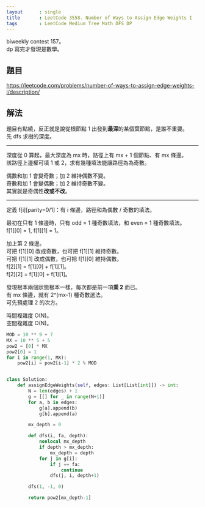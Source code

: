 ```yaml
---
layout      : single
title       : LeetCode 3558. Number of Ways to Assign Edge Weights I
tags        : LeetCode Medium Tree Math DFS DP
---
```

biweekly contest 157。  
dp 寫完才發現是數學。  

## 題目

<https://leetcode.com/problems/number-of-ways-to-assign-edge-weights-i/description/>

## 解法

題目有點繞，反正就是說從根節點 1 出發到**最深**的某個葉節點，是誰不重要。  
先 dfs 求樹的深度。  

---

深度從 0 算起，最大深度為 mx 時，路徑上有 mx + 1 個節點、有 mx 條邊。  
該路徑上邊權可填 1 或 2，求有幾種填法能讓路徑為為奇數。  

偶數和加 1 會變奇數；加 2 維持偶數不變。  
奇數和加 1 會變偶數；加 2 維持奇數不變。  
其實就是奇偶性**改或不改**。  

---

定義 f[i][parity=0/1]：有 i 條邊，路徑和為偶數 / 奇數的填法。  

最初在只有 1 條邊時，只有 odd = 1 種奇數填法，和 even = 1 種奇數填法。  
f[1][0] = 1, f[1][1] = 1。  

加上第 2 條邊。  
可把 f[1][0] 改成奇數，也可把 f[1][1] 維持奇數。  
可把 f[1][1] 改成偶數，也可把 f[1][0] 維持偶數。  
f[2][1] = f[1][0] + f[1][1]。  
f[2][2] = f[1][0] + f[1][1]。  

發現根本兩個狀態根本一樣，每次都是前一項**乘 2** 而已。  
有 mx 條邊，就有 2^(mx-1) 種奇數選法。  
可先預處理 2 的次方。  

時間複雜度 O(N)。  
空間複雜度 O(N)。  

```python
MOD = 10 ** 9 + 7
MX = 10 ** 5 + 5
pow2 = [0] * MX
pow2[0] = 1
for i in range(1, MX):
    pow2[i] = pow2[i-1] * 2 % MOD


class Solution:
    def assignEdgeWeights(self, edges: List[List[int]]) -> int:
        N = len(edges) + 1
        g = [[] for _ in range(N+1)]
        for a, b in edges:
            g[a].append(b)
            g[b].append(a)

        mx_depth = 0

        def dfs(i, fa, depth):
            nonlocal mx_depth
            if depth > mx_depth:
                mx_depth = depth
            for j in g[i]:
                if j == fa:
                    continue
                dfs(j, i, depth+1)

        dfs(1, -1, 0)

        return pow2[mx_depth-1]
```
